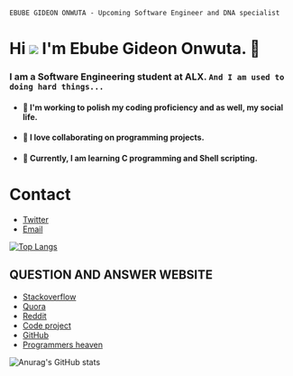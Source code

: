 ```
EBUBE GIDEON ONWUTA - Upcoming Software Engineer and DNA specialist
```
# Hi  ![](https://user-images.githubusercontent.com/18350557/176309783-0785949b-9127-417c-8b55-ab5a4333674e.gif) I'm Ebube Gideon Onwuta. 👋

### I am a Software Engineering student at ALX. `And I am used to doing hard things...`

- #### 🔭 I'm working to polish my coding proficiency and as well, my social life.
- #### 👯 I love collaborating on programming projects.
- #### 🧠  Currently, I am learning C programming and Shell scripting.

# Contact 
* [Twitter](https://twitter.com/EbubeStar)
* [Email](mailto:onwutaebubegideon1555@gmail.com)

[![Top Langs](https://github-readme-stats.vercel.app/api/top-langs/?username=Ebuube&layout=compact)](https://github.com/Ebuube/github-readme-stats)

## QUESTION AND ANSWER WEBSITE 
* [Stackoverflow](https://Stackoverflow.com/)
* [Quora](https://quora.com/)
* [Reddit](https://reddit.com/)
* [Code project](https://codeproject.com/)
* [GitHub](https://github.com/)
* [Programmers heaven](https://programmersheaven.com/)

![Anurag's GitHub stats](https://github-readme-stats.vercel.app/api?username=Ebuube&show_icons=true&theme=radical)
